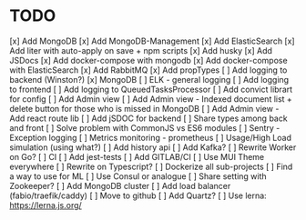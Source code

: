 # TODO

[x] Add MongoDB
[x] Add MongoDB-Management
[x] Add ElasticSearch
[x] Add liter with auto-apply on save + npm scripts
[x] Add husky
[x] Add JSDocs
[x] Add docker-compose with mongodb
[x] Add docker-compose with ElasticSearch
[x] Add RabbitMQ
[x] Add propTypes
[ ] Add logging to backend (Winston?)
    [x] MongoDB
    [ ] ELK - general logging
    [ ] Add logging to frontend
    [ ] Add logging to QueuedTasksProcessor
[ ] Add convict librart for config
[ ] Add Admin view
    [ ] Add Admin view - Indexed document list + delete button for those who is missed in MongoDB
    [ ] Add Admin view - Add react route lib
[ ] Add jSDOC for backend
[ ] Share types among back and front
    [ ] Solve problem with CommonJS vs ES6 modules
[ ] Sentry - Exception logging
[ ] Metrics monitoring - prometheus
[ ] Usage/High Load simulation (using what?)
[ ] Add history api
[ ] Add Kafka?
[ ] Rewrite Worker on Go?
[ ] CI
    [ ] Add jest-tests
    [ ] Add GITLAB/CI
[ ] Use MUI Theme everywhere
[ ] Rewrite on Typescript?
[ ] Dockerize all sub-projects
[ ] Find a way to use for ML
[ ] Use Consul or analogue
[ ] Share setting with Zookeeper?
[ ] Add MongoDB cluster
[ ] Add load balancer (fabio/traefik/caddy)
[ ] Move to github
[ ] Add Quartz?
[ ] Use lerna: https://lerna.js.org/
